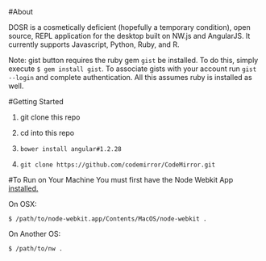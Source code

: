 #About

DOSR is a cosmetically deficient (hopefully a temporary condition), open source, REPL application for the desktop built on NW.js and AngularJS. It currently supports Javascript, Python, Ruby, and R.

Note: gist button requires the ruby gem `gist` be installed. To do this, simply execute `$ gem install gist`. To associate gists with your account run `gist --login` and complete authentication. All this assumes ruby is installed as well.


#Getting Started

1) git clone this repo

2) cd into this repo

3) `bower install angular#1.2.28`

4) `git clone https://github.com/codemirror/CodeMirror.git`

#To Run on Your Machine
You must first have the Node Webkit App <a href="https://github.com/nwjs/nw.js">installed.</a>

On OSX:

`$ /path/to/node-webkit.app/Contents/MacOS/node-webkit .`

On Another OS:

`$ /path/to/nw .`